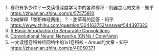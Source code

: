 1. 卷积有多少种？一文读懂深度学习中的各种卷积 - 机器之心的文章 - 知乎 https://zhuanlan.zhihu.com/p/57575810
2. 如何解释「卷积神经网络」？ - 甜草莓的回答 - 知乎 https://www.zhihu.com/question/304163753/answer/544397323
3. [A Basic Introduction to Separable Convolutions](https://towardsdatascience.com/a-basic-introduction-to-separable-convolutions-b99ec3102728)
4. [Convolutional Neural Networks (CNNs / ConvNets)](https://cs231n.github.io/convolutional-networks/)
5. 一文读懂卷积神经网络中的1x1卷积核 - Amusi的文章 - 知乎 https://zhuanlan.zhihu.com/p/40050371
